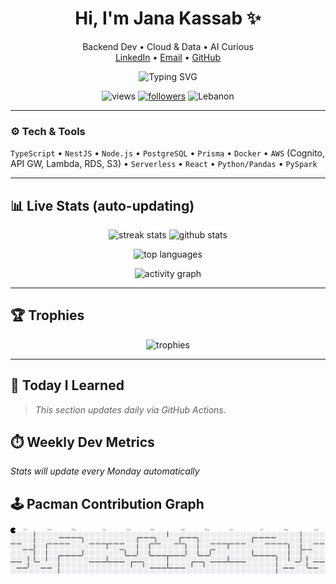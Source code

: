 <!-- Profile Header -->
<h1 align="center">Hi, I'm Jana Kassab ✨</h1>
<p align="center">
  Backend Dev • Cloud & Data • AI Curious<br/>
  <a href="https://www.linkedin.com/in/jana-kassab">LinkedIn</a> •
  <a href="mailto:janakassab.dev@gmail.com">Email</a> •
  <a href="https://github.com/janakassab">GitHub</a>
</p>

<!-- Typing headline (dark-friendly) -->
<p align="center">
  <img src="https://readme-typing-svg.demolab.com?font=Fira+Code&pause=1000&center=true&vCenter=true&width=700&lines=NestJS+%2B+PostgreSQL+%2B+Prisma;AWS+%7C+Serverless+%7C+CI%2FCD;Data+Engineering+%2F+PySpark;Learning+something+daily+%23100DaysOfCode&color=FFFFFF&background=0D111700" alt="Typing SVG" />
</p>

<!-- Visitor badge + followers --> 
<p align="center"> <img src="https://komarev.com/ghpvc/?username=janakassab&style=flat-square" alt="views"/> <a href="https://github.com/janakassab?tab=followers"><img src="https://img.shields.io/github/followers/janakassab?label=Followers&style=flat-square" alt="followers"/></a> <img src="https://img.shields.io/badge/From-Lebanon-00A3FF?style=flat-square" alt="Lebanon"/> </p>

---

### ⚙️ Tech & Tools
`TypeScript` • `NestJS` • `Node.js` • `PostgreSQL` • `Prisma` • `Docker` • `AWS` (Cognito, API GW, Lambda, RDS, S3) • `Serverless` • `React` • `Python/Pandas` • `PySpark`

---

## 📊 Live Stats (auto-updating)
<p align="center">
  <!-- GitHub Streak -->
  <picture>
    <source media="(prefers-color-scheme: dark)" srcset="https://streak-stats.demolab.com?user=janakassab&theme=github-dark&hide_border=true">
    <img height="165" src="https://streak-stats.demolab.com?user=janakassab&theme=default&hide_border=true" alt="streak stats"/>
  </picture>

  <!-- GitHub Stats -->
  <picture>
    <source media="(prefers-color-scheme: dark)" srcset="https://github-readme-stats.vercel.app/api?username=janakassab&show_icons=true&hide_border=true&include_all_commits=true&count_private=true&theme=github_dark&bg_color=0d1117">
    <img height="165" src="https://github-readme-stats.vercel.app/api?username=janakassab&show_icons=true&hide_border=true&include_all_commits=true&count_private=true" alt="github stats"/>
  </picture>
</p>

<p align="center">
  <!-- Top languages (by repo code, not skill) -->
  <picture>
    <source media="(prefers-color-scheme: dark)" srcset="https://github-readme-stats.vercel.app/api/top-langs/?username=janakassab&layout=compact&hide_border=true&langs_count=8&theme=github_dark&bg_color=0d1117">
    <img height="165" src="https://github-readme-stats.vercel.app/api/top-langs/?username=janakassab&layout=compact&hide_border=true&langs_count=8" alt="top languages"/>
  </picture>
</p>

<!-- Activity Graph -->
<p align="center">
  <picture>
    <source media="(prefers-color-scheme: dark)" srcset="https://github-readme-activity-graph.vercel.app/graph?username=janakassab&hide_border=true&radius=8&area=true&theme=github-dark">
    <img src="https://github-readme-activity-graph.vercel.app/graph?username=janakassab&hide_border=true&radius=8&area=true" alt="activity graph"/>
  </picture>
</p>

---

## 🏆 Trophies
<p align="center">
  <picture>
    <source media="(prefers-color-scheme: dark)" srcset="https://github-profile-trophy.vercel.app/?username=janakassab&no-frame=true&theme=onedark&margin-w=10&margin-h=10">
    <img src="https://github-profile-trophy.vercel.app/?username=janakassab&no-frame=true&margin-w=10&margin-h=10" alt="trophies"/>
  </picture>
</p>

---

## 🧠 Today I Learned
> _This section updates daily via GitHub Actions._

## ⏱️ Weekly Dev Metrics
<!-- WAKATIME_START -->
*Stats will update every Monday automatically*
<!-- WAKATIME_END -->

## 🕹️ Pacman Contribution Graph
<!-- PACMAN_START -->
<p align="center">
  <picture>
    <source media="(prefers-color-scheme: dark)" srcset="https://raw.githubusercontent.com/janakassab/janakassab/output/pacman-contribution-graph-dark.svg">
    <img src="https://raw.githubusercontent.com/janakassab/janakassab/output/pacman-contribution-graph.svg" alt="Pacman Contribution Graph"/>
  </picture>
</p>
<!-- PACMAN_END -->
